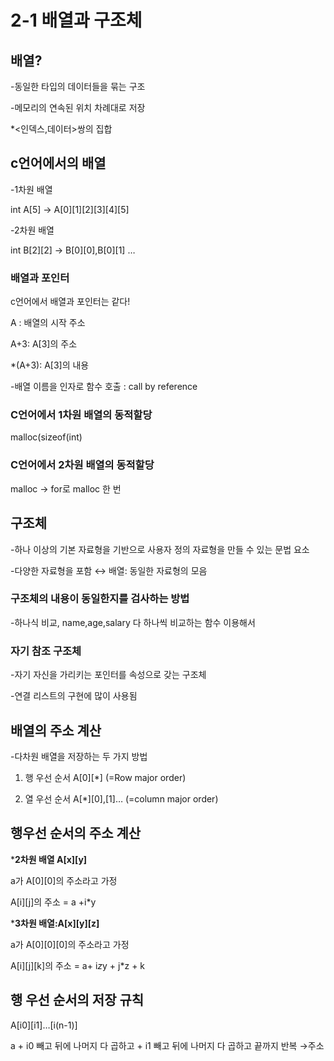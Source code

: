 # 2-1 배열과 구조체

## 배열?

-동일한 타입의 데이터들을 묶는 구조

-메모리의 연속된 위치 차례대로 저장

*<인덱스,데이터>쌍의 집합

## c언어에서의 배열

-1차원 배열

int A[5] → A[0][1][2][3][4][5]

-2차원 배열

int B[2][2] → B[0][0],B[0][1] …

### 배열과 포인터

c언어에서 배열과 포인터는 같다!

A : 배열의 시작 주소

A+3: A[3]의 주소

*(A+3): A[3]의 내용

-배열 이름을 인자로 함수 호출 : call by reference

### C언어에서 1차원 배열의 동적할당

malloc(sizeof(int)

### C언어에서 2차원 배열의 동적할당

malloc → for로 malloc 한 번 

## 구조체

-하나 이상의 기본 자료형을 기반으로 사용자 정의 자료형을 만들 수 있는 문법 요소

-다양한 자료형을 포함 ↔ 배열: 동일한 자료형의 모음

### 구조체의 내용이 동일한지를 검사하는 방법

-하나식 비교, name,age,salary 다 하나씩 비교하는 함수 이용해서

### 자기 참조 구조체

-자기 자신을 가리키는 포인터를 속성으로 갖는 구조체

-연결 리스트의 구현에 많이 사용됨

## 배열의 주소 계산

-다차원 배열을 저장하는 두 가지 방법

  1.   행 우선 순서 A[0][*] (=Row major order)

1. 열 우선 순서 A[*][0],[1]… (=column major order)

## 행우선 순서의 주소 계산

***2차원 배열 A[x][y]**

a가 A[0][0]의 주소라고 가정 

A[i][j]의 주소 = a +i*y

***3차원 배열:A[x][y][z]**

a가 A[0][0][0]의 주소라고 가정 

A[i][j][k]의 주소 = a+ i*z*y + j*z + k

## 행 우선 순서의 저장 규칙

A[i0][i1]…[i(n-1)]

a + i0 빼고 뒤에 나머지 다 곱하고 + i1 빼고 뒤에 나머지 다 곱하고 끝까지 반복 →주소
